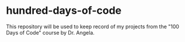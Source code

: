 # hundred-days-of-code
This repository will be used to keep record of my projects from the "100 Days of Code" course by Dr. Angela.
